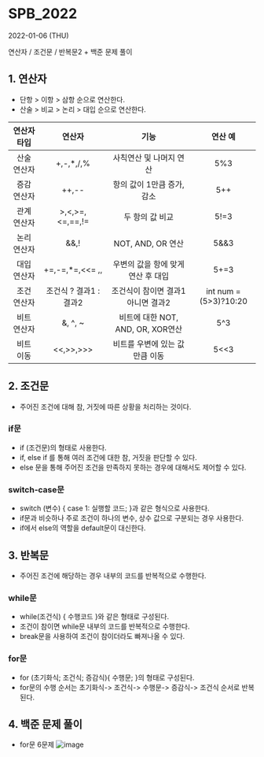 # SPB_2022

2022-01-06 (THU)

연산자 / 조건문 / 반복문2 + 백준 문제 풀이

## 1. 연산자
- 단항 > 이항 > 삼항 순으로 연산한다.
- 산술 > 비교 > 논리 > 대입 순으로 연산한다.

| 연산자 타입 | 연산자 | 기능 | 연산 예 |
| :---: | :--: | :--: | :--: |
| 산술 연산자 | +,-,*,/,% | 사칙연산 및 나머지 연산 | 5%3 |
| 증감 연산자 | ++,--| 항의 값이 1만큼 증가, 감소 | 5++ |
| 관계 연산자| >,<,>=,<=,==,!= | 두 항의 값 비교 | 5!=3 |
| 논리 연산자 | &&,! | NOT, AND, OR 연산 | 5&&3 |
| 대입 연산자 | +=,-=,*=,<<= ,, | 우변의 값을 항에 맞게 연산 후 대입 | 5+=3 |
| 조건 연산자 | 조건식 ? 결과1 : 결과2 | 조건식이 참이면 결과1 아니면 결과2 | int num = (5>3)?10:20 |
| 비트 연산자 | &, ^, ~ | 비트에 대한 NOT, AND, OR, XOR연산 | 5^3 |
| 비트 이동 | <<,>>,>>> | 비트를 우변에 있는 값만큼 이동 | 5<<3 |


## 2. 조건문
-  주어진 조건에 대해 참, 거짓에 따른 상황을 처리하는 것이다.

### if문
- if (조건문)의 형태로 사용한다.
- if, else if 를 통해 여러 조건에 대한 참, 거짓을 판단할 수 있다.
- else 문을 통해 주어진 조건을 만족하지 못하는 경우에 대해서도 제어할 수 있다.

### switch-case문
- switch (변수) { case 1: 실행할 코드; }과 같은 형식으로 사용한다.
- if문과 비슷하나 주로 조건이 하나의 변수, 상수 값으로 구분되는 경우 사용한다.
- if에서 else의 역할을 default문이 대신한다.

## 3. 반복문
- 주어진 조건에 해당하는 경우 내부의 코드를 반복적으로 수행한다.
### while문
- while(조건식) { 수행코드 }와 같은 형태로 구성된다.
- 조건이 참이면 while문 내부의 코드를 반복적으로 수행한다.
- break문을 사용하여 조건이 참이더라도 빠져나올 수 있다.

### for문
- for (초기화식; 조건식; 증감식){ 수행문; }의 형태로 구성된다.
- for문의 수행 순서는 초기화식-> 조건식-> 수행문-> 증감식-> 조건식 순서로 반복된다.

## 4. 백준 문제 풀이
- for문 6문제
![image](https://user-images.githubusercontent.com/87357541/148395638-f35d93e4-3c6a-4b36-bf67-1addacea4dd7.png)
